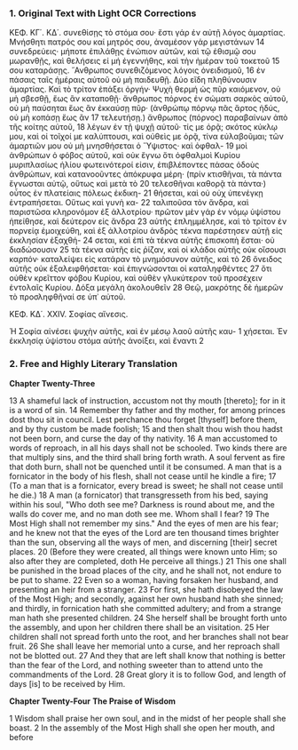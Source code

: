 ### 1. Original Text with Light OCR Corrections

ΚΕΦ. ΚΓ΄. ΚΔ΄.
συνεθίσῃς τὸ στόμα σου· ἔστι γάρ ἐν αὐτῇ λόγος ἁμαρτίας.
Μνήσθητι πατρός σου καί μητρός σου, ἀναμέσον γάρ μεγιστάνων 14
συνεδρεύεις· μήποτε ἐπιλάθῃς ἐνώπιον αὐτῶν, καὶ τῷ ἐθισμῷ σου
μωρανθῇς, καὶ θελήσεις εἰ μή ἐγεννήθης, καὶ τὴν ἡμέραν τοῦ τοκετοῦ 15
σου καταράσῃς. ῎Ανθρωπος συνεθιζόμενος λόγοις ὀνειδισμοῦ, 16
ἐν πάσαις ταῖς ἡμέραις αὐτοῦ οὐ μὴ παιδευθῇ. Δύο εἴδη πληθύνουσιν
ἁμαρτίας. Καὶ τὸ τρίτον ἐπάξει ὀργήν· Ψυχὴ θερμή ὡς
πῦρ καιόμενον, οὐ μὴ σβεσθῇ, ἕως ἂν καταποθῇ· ἄνθρωπος πόρνος
ἐν σώματι σαρκὸς αὐτοῦ, οὐ μὴ παύσηται ἕως ἂν ἐκκαύσῃ
πῦρ· (ἀνθρώπῳ πόρνῳ πᾶς ἄρτος ἡδύς, οὐ μὴ κοπάσῃ ἕως ἂν 17
τελευτήσῃ.) ἄνθρωπος (πόρνος) παραβαίνων ἀπὸ τῆς κοίτης αὐτοῦ, 18
λέγων ἐν τῇ ψυχῇ αὐτοῦ· τίς με ὁρᾷ; σκότος κύκλῳ μου,
καὶ οἱ τοῖχοί με καλύπτουσι, καὶ οὐθεὶς με ὁρᾷ, τίνα εὐλαβοῦμαι;
τῶν ἁμαρτιῶν μου οὐ μὴ μνησθήσεται ὁ Ὕψιστος· καὶ ὀφθαλ- 19
μοὶ ἀνθρώπων ὁ φόβος αὐτοῦ, καὶ οὐκ ἔγνω ὅτι ὀφθαλμοὶ
Κυρίου μυριπλασίως ἡλίου φωτεινότεροί εἰσιν, ἐπιβλέποντες
πάσας ὁδοὺς ἀνθρώπων, καὶ κατανοοῦντες ἀπόκρυφα μέρη·
(πρίν κτισθῆναι, τὰ πάντα ἔγνωσται αὐτῷ, οὕτως καὶ μετὰ τὸ 20
τελεσθῆναι καθορᾷ τὰ πάντα·) οὗτος ἐν πλατείαις πόλεως ἐκδικη- 21
θήσεται, καὶ οὐ οὐχ ὑπενέγκῃ ἐντραπήσεται. Οὕτως καὶ γυνὴ κα- 22
ταλιποῦσα τὸν ἄνδρα, καὶ παριστῶσα κληρονόμον ἐξ ἀλλοτρίου·
πρῶτον μὲν γάρ ἐν νόμῳ ὑψίστου ἠπείθησε, καὶ δεύτερον εἰς ἄνδρα 23
αὐτῆς ἐπλημμέλησε, καὶ τὸ τρίτον ἐν πορνείᾳ ἐμοιχεύθη, καὶ
ἐξ ἀλλοτρίου ἀνδρὸς τέκνα παρέστησεν αὐτῇ εἰς ἐκκλησίαν ἐξαχθή- 24
σεται, καὶ ἐπὶ τὰ τέκνα αὐτῆς ἐπισκοπὴ ἔσται· οὐ διαδώσουσιν 25
τὰ τέκνα αὐτῆς εἰς ῥίζαν, καὶ οἱ κλάδοι αὐτῆς οὐκ οἴσουσι
καρπόν· καταλείψει εἰς κατάραν τὸ μνημόσυνον αὐτῆς, καὶ τὸ 26
ὄνειδος αὐτῆς οὐκ ἐξαλειφθήσεται· καὶ ἐπιγνώσονται οἱ καταληφθέντες 27
ὅτι οὐθὲν κρεῖττον φόβου Κυρίου, καὶ οὐθὲν γλυκύτερον
τοῦ προσέχειν ἐντολαῖς Κυρίου. Δόξα μεγάλη ἀκολουθεῖν 28
Θεῷ, μακρότης δὲ ἡμερῶν τὸ προσληφθῆναί σε ὑπ᾿ αὐτοῦ.

ΚΕΦ. ΚΔ΄. XXIV.
Σοφίας αἴνεσις.

Ἡ Σοφία αἰνέσει ψυχὴν αὐτῆς, καὶ ἐν μέσῳ λαοῦ αὐτῆς καυ- 1
χήσεται. Ἐν ἐκκλησίᾳ ὑψίστου στόμα αὐτῆς ἀνοίξει, καὶ ἔναντι 2

### 2. Free and Highly Literary Translation

**Chapter Twenty-Three**

13 A shameful lack of instruction, accustom not thy mouth [thereto];
for in it is a word of sin.
14 Remember thy father and thy mother, for among princes dost thou sit in council.
Lest perchance thou forget [thyself] before them, and by thy custom be made foolish;
15 and then shalt thou wish thou hadst not been born, and curse the day of thy nativity.
16 A man accustomed to words of reproach, in all his days shall not be schooled.
Two kinds there are that multiply sins, and the third shall bring forth wrath.
A soul fervent as fire that doth burn, shall not be quenched until it be consumed.
A man that is a fornicator in the body of his flesh, shall not cease until he kindle a fire;
17 (To a man that is a fornicator, every bread is sweet; he shall not cease until he die.)
18 A man (a fornicator) that transgresseth from his bed, saying within his soul,
"Who doth see me? Darkness is round about me, and the walls do cover me,
and no man doth see me. Whom shall I fear?
19 The Most High shall not remember my sins."
And the eyes of men are his fear; and he knew not that the eyes of the Lord
are ten thousand times brighter than the sun, observing all the ways of men,
and discerning [their] secret places.
20 (Before they were created, all things were known unto Him;
so also after they are completed, doth He perceive all things.)
21 This one shall be punished in the broad places of the city,
and he shall not, not endure to be put to shame.
22 Even so a woman, having forsaken her husband, and presenting an heir from a stranger.
23 For first, she hath disobeyed the law of the Most High;
and secondly, against her own husband hath she sinned;
and thirdly, in fornication hath she committed adultery;
and from a strange man hath she presented children.
24 She herself shall be brought forth unto the assembly,
and upon her children there shall be an visitation.
25 Her children shall not spread forth unto the root, and her branches shall not bear fruit.
26 She shall leave her memorial unto a curse, and her reproach shall not be blotted out.
27 And they that are left shall know that nothing is better than the fear of the Lord,
and nothing sweeter than to attend unto the commandments of the Lord.
28 Great glory it is to follow God, and length of days [is] to be received by Him.

**Chapter Twenty-Four**
**The Praise of Wisdom**

1 Wisdom shall praise her own soul, and in the midst of her people shall she boast.
2 In the assembly of the Most High shall she open her mouth, and before